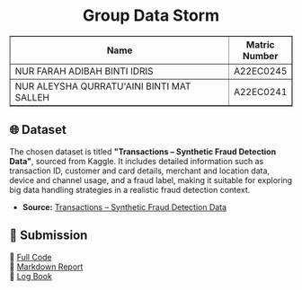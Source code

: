 <h1 align="center"> 
  Group Data Storm
  <br>
</h1>

<table border="solid">
  <tr>
    <th>Name</th>
    <th>Matric Number</th>
  </tr>
  <tr>
    <td width=80%>NUR FARAH ADIBAH BINTI IDRIS</td>
    <td>A22EC0245</td>
  </tr>
  <tr>
    <td width=80%>NUR ALEYSHA QURRATU'AINI BINTI MAT SALLEH</td>
    <td>A22EC0241</td>
  </tr>
</table>
<!-- <br>
<br> -->

## 🌐 Dataset

The chosen dataset is titled **"Transactions – Synthetic Fraud Detection Data"**, sourced from Kaggle. It includes detailed information such as transaction ID, customer and card details, merchant and location data, device and channel usage, and a fraud label, making it suitable for exploring big data handling strategies in a realistic fraud detection context.

- **Source:** [Transactions – Synthetic Fraud Detection Data](https://www.kaggle.com/datasets/ismetsemedov/transactions)



## 📄 Submission

🔗 [Full Code](https://github.com/Jingyong14/HPDP02/blob/main/2425/assignment/asgn2/submission/Group_DataStorm/big_data.ipynb)  <br>
📝 [Markdown Report](https://github.com/Jingyong14/HPDP02/blob/main/2425/assignment/asgn2/submission/Group_DataStorm/big_data.md) <br>
📘 [Log Book ]()


